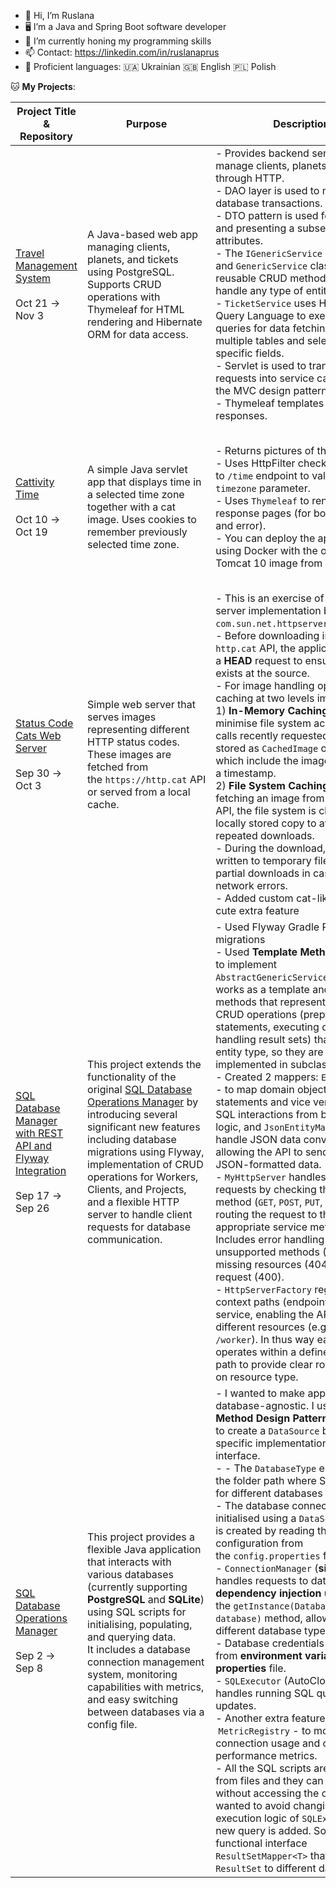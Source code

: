 - 👋 Hi, I’m Ruslana
- 🖥️ I’m a Java and Spring Boot software developer 
- 🌱 I’m currently honing my programming skills
- 📫 Contact: https://linkedin.com/in/ruslanaprus
- 📖 Proficient languages: 🇺🇦 Ukrainian 🇬🇧 English 🇵🇱 Polish

:cat: **My Projects**:


| Project Title & Repository                                                                                                                   | Purpose                                                                                                                                                                                                                                                                                                                                                                                           | Description                                                                                                                                                                                                                                                                                                                                                                                                                                                                                                                                                                                                                                                                                                                                                                                                                                                                                                                                                                                                                                                                                                                                                                                                                                                                              | Tools & Technologies                                                                                              |
| -------------------------------------------------------------------------------------------------------------------------------------------- | ------------------------------------------------------------------------------------------------------------------------------------------------------------------------------------------------------------------------------------------------------------------------------------------------------------------------------------------------------------------------------------------------- | ---------------------------------------------------------------------------------------------------------------------------------------------------------------------------------------------------------------------------------------------------------------------------------------------------------------------------------------------------------------------------------------------------------------------------------------------------------------------------------------------------------------------------------------------------------------------------------------------------------------------------------------------------------------------------------------------------------------------------------------------------------------------------------------------------------------------------------------------------------------------------------------------------------------------------------------------------------------------------------------------------------------------------------------------------------------------------------------------------------------------------------------------------------------------------------------------------------------------------------------------------------------------------------------- | ----------------------------------------------------------------------------------------------------------------- |
| [Travel Management System](https://github.com/ruslanaprus/goit-academy-dev-hw13)<br><br>Oct 21 -><br>Nov 3                                   | A Java-based web app managing clients, planets, and tickets using PostgreSQL. Supports CRUD operations with Thymeleaf for HTML rendering and Hibernate ORM for data access.                                                                                                                                                                                                                       | - Provides backend services to manage clients, planets, and tickets through HTTP.<br>- DAO layer is used to manage database transactions.<br>- DTO pattern is used for fetching and presenting a subset of entity attributes.<br>- The `IGenericService` interface and `GenericService` class define reusable CRUD methods that can handle any type of entity.<br>- `TicketService` uses Hibernate Query Language to execute custom queries for data fetching by joining multiple tables and selecting specific fields.<br>- Servlet is used to translates HTTP requests into service calls following the MVC design pattern.<br>- Thymeleaf templates to render responses.                                                                                                                                                                                                                                                                                                                                                                                                                                                                                                                                                                                                              | Java 21, Hibernate ORM, Flyway, Thymeleaf, Jakarta Servlet, PostgreSQL, Docker, Gradle                            |
| [Cattivity Time](https://github.com/ruslanaprus/goit-academy-dev-hw11)<br><br>Oct 10 -><br>Oct 19                                            | A simple Java servlet app that displays time in a selected time zone together with a cat image. Uses cookies to remember previously selected time zone.                                                                                                                                                                                                                                           | - Returns pictures of the cute cats.<br>- Uses HttpFilter checking requests to `/time` endpoint to validate `timezone` parameter.<br>- Uses `Thymeleaf` to render response pages (for both success and error).<br>- You can deploy the application using Docker with the official Tomcat 10 image from Docker Hub.                                                                                                                                                                                                                                                                                                                                                                                                                                                                                                                                                                                                                                                                                                                                                                                                                                                                                                                                                                       | Java 21, Jakarta Servlet, Tomcat, Thymeleaf, SLF4J, Logback, JUnit, Mockito, Gradle, Docker, GitHub Actions       |
| [Status Code Cats Web Server](https://github.com/ruslanaprus/goit-academy-dev-hw09)<br><br>Sep 30 -><br>Oct 3                                | Simple web server that serves images representing different HTTP status codes. These images are fetched from the `https://http.cat` API or served from a local cache.                                                                                                                                                                                                                             | - This is an exercise of a web server implementation based on `com.sun.net.httpserver.HttpServer`.<br>- Before downloading images from `http.cat` API, the application sends a  **HEAD** request to ensure the image exists at the source.<br>- For image handling optimisation caching at two levels implemented:<br>  1) **In-Memory Caching**: To minimise file system access and API calls recently requested images are stored as `CachedImage` objects, which include the image bytes and a timestamp.<br>  2) **File System Caching**: Before fetching an image from the remote API, the file system is checked for a locally stored copy to avoid repeated downloads.<br>- During the download, images are written to temporary files to avoid partial downloads in case of network errors.<br>- Added custom cat-like fonts as a cute extra feature                                                                                                                                                                                                                                                                                                                                                                                                                             | Java 21,  `http.cat` API, SLF4J, Logback, ttf font                                                                |
| [SQL Database Manager with REST API and Flyway Integration](https://github.com/ruslanaprus/goit-academy-dev-hw08)<br><br>Sep 17 -><br>Sep 26 | This project extends the functionality of the original [SQL Database Operations Manager](https://github.com/ruslanaprus/goit-academy-dev-hw07) by introducing several significant new features including database migrations using Flyway, implementation of CRUD operations for Workers, Clients, and Projects, and a flexible HTTP server to handle client requests for database communication. | - Used Flyway Gradle Plugin for DB migrations<br>- Used **Template Method Pattern** to implement `AbstractGenericService`. Class works as a template and provides methods that represent steps for CRUD operations (preparing statements, executing queries, handling result sets) that vary by entity type, so they are implemented in subclasses.<br>- Created 2 mappers: `EntityMapper` - to map domain objects to SQL statements and vice versa, isolating SQL interactions from business logic, and `JsonEntityMapper` - to handle JSON data conversion, allowing the API to send and receive JSON-formatted data.<br>- `MyHttpServer` handles HTTP requests by checking the HTTP method (`GET`, `POST`, `PUT`, `DELETE`) and routing the request to the appropriate service method. Includes error handling for unsupported methods (405), missing resources (404), invalid request (400).<br>- `HttpServerFactory` registers context paths (endpoints) for each service, enabling the API to expose different resources (e.g., `/client`, `/worker`). In thus way each service operates within a defined context path to provide clear routing based on resource type.                                                                                                            | Java 21, JDBC, PostgreSQL, SQLite, Jackson, Flyway, HikariCP, SLF4J, Logback,  Dropwizard Metrics, JUnit, Mockito |
| [SQL Database Operations Manager](https://github.com/ruslanaprus/goit-academy-dev-hw06)<br><br>Sep 2 -><br>Sep 8                             | This project provides a flexible Java application that interacts with various databases (currently supporting **PostgreSQL** and **SQLite**) using SQL scripts for initialising, populating, and querying data.<br>It includes a database connection management system, monitoring capabilities with metrics, and easy switching between databases via a config file.                             | - I wanted to make application database-agnostic. I used **Factory Method Design Pattern** that allows to create a `DataSource` based on the specific implementation of `Database` interface.<br>-  - The `DatabaseType` enum holds the folder path where SQL scripts for different databases are stored.<br>- The database connection is initialised using a `DataSource`, which is created by reading the configuration from the `config.properties` file.<br>- `ConnectionManager` (**singleton**) handles requests to database; **dependency injection** used via the `getInstance(Database database)` method, allowing to inject different database types at runtime.<br>- Database credentials can loaded from **environment variables** and **properties** file.<br>- `SQLExecutor` (AutoCloseable) handles running SQL queries and updates.<br>- Another extra feature I added - is  `MetricRegistry` - to monitor connection usage and other performance metrics.<br>- All the SQL scripts are loaded from files and they can be modified without accessing the code. I also wanted to avoid changing the core execution logic of `SQLExecutor` if any new query is added. So I used functional interface `ResultSetMapper<T>` that maps  `ResultSet` to different data models. | Java 21, JDBC, PostgreSQL, SQLite, HikariCP, SLF4J, Logback,  Dropwizard Metrics                                  |
